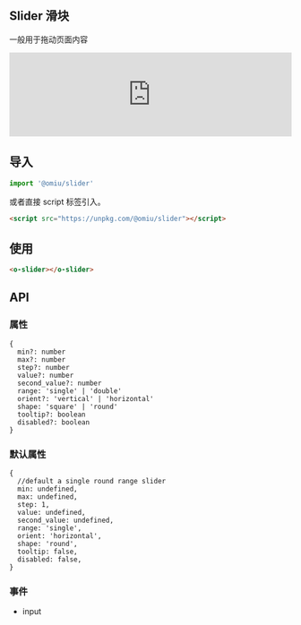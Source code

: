## Slider 滑块

一般用于拖动页面内容

<iframe height="undefined" style="width: 100%;" scrolling="no" title="OMIU Slider" src="https://codepen.io/omijs/embed/undefined?height=undefined&theme-id=default&default-tab=undefined" frameborder="no" allowtransparency="true" allowfullscreen="true" loading="lazy">
  See the Pen <a href='https://codepen.io/omijs/pen/undefined'>OMIU Checkbox</a> by OMI
  (<a href='https://codepen.io/omijs'>@omijs</a>) on <a href='https://codepen.io'>CodePen</a>.
</iframe>

## 导入

```js
import '@omiu/slider'
```

或者直接 script 标签引入。


```html
<script src="https://unpkg.com/@omiu/slider"></script>
```

## 使用

```html
<o-slider></o-slider>
```


## API

### 属性

```tsx
{
  min?: number
  max?: number
  step?: number
  value?: number
  second_value?: number
  range: 'single' | 'double'
  orient?: 'vertical' | 'horizontal'
  shape: 'square' | 'round'
  tooltip?: boolean
  disabled?: boolean
}
```

### 默认属性
```tsx
{
  //default a single round range slider
  min: undefined,
  max: undefined,
  step: 1,
  value: undefined,
  second_value: undefined,
  range: 'single',
  orient: 'horizontal',
  shape: 'round',
  tooltip: false,
  disabled: false,
}
```
### 事件
* input
